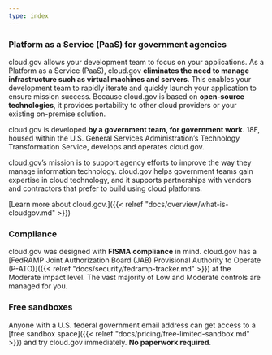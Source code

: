```yaml
---
type: index
---
```


### Platform as a Service (PaaS) for government agencies

cloud.gov allows your development team to focus on your applications. As a Platform as a Service (PaaS), cloud.gov **eliminates the need to manage infrastructure such as virtual machines and servers**. This enables your development team to rapidly iterate and quickly launch your application to ensure mission success. Because cloud.gov is based on **open-source technologies**, it provides portability to other cloud providers or your existing on-premise solution.

cloud.gov is developed **by a government team, for government work**. 18F, housed within the U.S. General Services Administration’s Technology Transformation Service, develops and operates cloud.gov.

cloud.gov’s mission is to support agency efforts to improve the way they manage information technology. cloud.gov helps government teams gain expertise in cloud technology, and it supports partnerships with vendors and contractors that prefer to build using cloud platforms.

[Learn more about cloud.gov.]({{< relref "docs/overview/what-is-cloudgov.md" >}})

### Compliance

cloud.gov was designed with **FISMA compliance** in mind. cloud.gov has a [FedRAMP Joint Authorization Board (JAB) Provisional Authority to Operate (P-ATO)]({{< relref "docs/security/fedramp-tracker.md" >}}) at the Moderate impact level.  The vast majority of Low and Moderate controls are managed for you.

### Free sandboxes

Anyone with a U.S. federal government email address can get access to a [free sandbox space]({{< relref "docs/pricing/free-limited-sandbox.md" >}}) and try cloud.gov immediately. **No paperwork required**.


